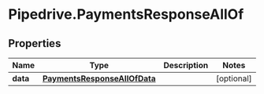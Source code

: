 # Pipedrive.PaymentsResponseAllOf

## Properties

Name | Type | Description | Notes
------------ | ------------- | ------------- | -------------
**data** | [**PaymentsResponseAllOfData**](PaymentsResponseAllOfData.md) |  | [optional] 



